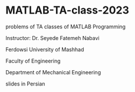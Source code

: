 # MATLAB-TA-class-2023
problems of TA classes of MATLAB Programming

Instructor: Dr. Seyede Fatemeh Nabavi

Ferdowsi University of Mashhad

Faculty of Engineering

Department of Mechanical Engineering


slides in Persian
